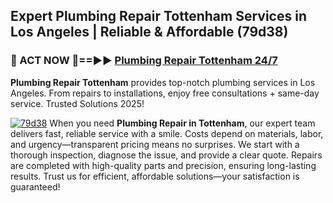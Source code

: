 ## Expert Plumbing Repair Tottenham Services in Los Angeles | Reliable & Affordable (79d38)  

<h3>🚿 ACT NOW 🌟==►► <a href="https://tinyurl.com/2ne6vx2x" rel="nofollow">Plumbing Repair Tottenham 24/7</a></h3>

**Plumbing Repair Tottenham** provides top-notch plumbing services in Los Angeles. From repairs to installations, enjoy free consultations + same-day service. Trusted Solutions 2025!

[![79d38](https://i.imgur.com/4PFF4AK.jpeg)](https://tinyurl.com/2ne6vx2x)
When you need **Plumbing Repair in Tottenham**, our expert team delivers fast, reliable service with a smile. Costs depend on materials, labor, and urgency—transparent pricing means no surprises. We start with a thorough inspection, diagnose the issue, and provide a clear quote. Repairs are completed with high-quality parts and precision, ensuring long-lasting results. Trust us for efficient, affordable solutions—your satisfaction is guaranteed!